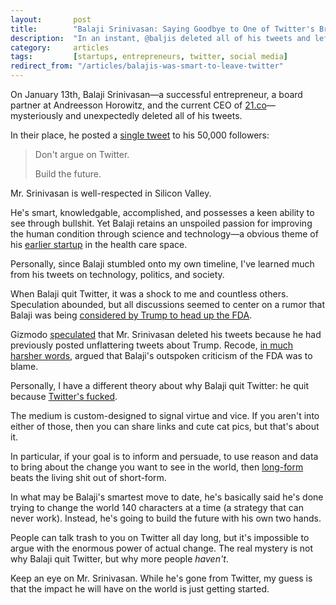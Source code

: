 ```yaml
---
layout:       post
title:        "Balaji Srinivasan: Saying Goodbye to One of Twitter's Brightest"
description:  "In an instant, @baljis deleted all of his tweets and left Twitter, which has left everyone wondering why."
category:     articles
tags:         [startups, entrepreneurs, twitter, social media]
redirect_from: "/articles/balajis-was-smart-to-leave-twitter"
---
```


On January 13th, Balaji Srinivasan&mdash;a successful entrepreneur, a board
partner at Andreesson Horowitz, and the current CEO of [21.co](http://21.co)&mdash;
mysteriously and unexpectedly deleted all of his tweets.

In their place, he posted a [single tweet](https://twitter.com/balajis/status/820139852041777152)
to his 50,000 followers:

> Don't argue on Twitter.
>
> Build the future.

Mr. Srinivasan is well-respected in Silicon Valley.

He's smart, knowledgable, accomplished, and possesses a keen ability to see
through bullshit. Yet Balaji retains an unspoiled passion for improving the human
condition through science and technology&mdash;a obvious theme of his [earlier
startup](https://www.counsyl.com) in the health care space.

Personally, since Balaji stumbled onto my own timeline, I've learned much from
his tweets on technology, politics, and society.

When Balaji quit Twitter, it was a shock to me and countless others. Speculation
abounded, but all discussions seemed to center on a rumor that Balaji was being
[considered by Trump to head up the FDA](https://www.bloomberg.com/news/articles/2017-01-13/trump-said-to-consider-another-thiel-associate-to-lead-fda).

Gizmodo [speculated](http://gizmodo.com/why-did-trumps-top-fda-pick-delete-all-his-tweets-1791227569)
that Mr. Srinivasan deleted his tweets because he had previously posted
unflattering tweets about Trump. Recode, [in much harsher words](http://www.recode.net/2017/1/14/14276530/balaji-srinivasan-trump-fda-twitter-andreessen-horowitz), argued that Balaji's outspoken criticism of the FDA was to blame.

Personally, I have a different theory about why Balaji quit Twitter: he quit
because [Twitter's fucked](/articles/fuck-twitter).

The medium is custom-designed to signal virtue and vice. If you aren't into
either of those, then you can share links and cute cat pics, but that's about it.

In particular, if your goal is to inform and persuade, to use reason and data to
bring about the change you want to see in the world, then [long-form](https://www.youtube.com/watch?v=cOubCHLXT6A) beats the
living shit out of short-form.

In what may be Balaji's smartest move to date, he's basically said he's done
trying to change the world 140 characters at a time (a strategy that can never
work). Instead, he's going to build the future with his own two hands.

People can talk trash to you on Twitter all day long, but it's impossible to
argue with the enormous power of actual change. The real mystery is not why
Balaji quit Twitter, but why more people *haven't*.

Keep an eye on Mr. Srinivasan. While he's gone from Twitter, my guess is that
the impact he will have on the world is just getting started.
